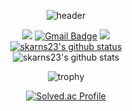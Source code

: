 <div align = center>

![header](https://capsule-render.vercel.app/api?type=slice&color=auto&height=300&section=header&text=Welcome%20Nam's%20Git%20Hub&fontSize=80)<br>


<a href="https://github.com/skarns23" target="_blank"><img src="https://img.shields.io/badge/Github-181717?style=flat-square&logo=GitHub&logoColor=white"/></a> 
[![Gmail Badge](https://img.shields.io/badge/Gmail-d14836?style=flat-square&logo=Gmail&logoColor=white&link=mailto:skarns23@gmail.com)](mailto:skarns23@gmail.com)
<a href="https://www.instagram.com/__havanam/" target="_blank"><img src="https://img.shields.io/badge/instagram-E4405F?style=flat-square&logo=Instagram&logoColor=white"/></a>  
[![skarns23's github status](https://github-readme-stats.vercel.app/api/top-langs/?username=skarns23&show_icons=true&hide_border=false&title_color=004386&icon_color=004386&layout=compact)](https://github.com/skarns23)   
![skarns23's github stats](https://github-readme-stats.vercel.app/api?username=skarns23&show_icons=true)


![trophy](https://github-profile-trophy.vercel.app/?username=skarns23)
  
[![Solved.ac Profile](http://mazassumnida.wtf/api/generate_badge?boj=skarns23)](https://solved.ac/skarns23)<br/>

<!--
**skarns23/skarns23** is a ✨ _special_ ✨ repository because its `README.md` (this file) appears on your GitHub profile.

Here are some ideas to get you started:

- 🔭 I’m currently working on ...
- 🌱 I’m currently learning ...
- 👯 I’m looking to collaborate on ...
- 🤔 I’m looking for help with ...
- 💬 Ask me about ...
- 📫 How to reach me: ...
- 😄 Pronouns: ...
- ⚡ Fun fact: ...
-->
</div>
